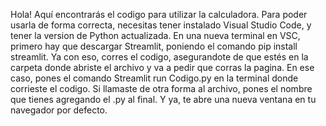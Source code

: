 Hola! Aquí encontrarás el codigo para utilizar la calculadora. Para poder usarla de forma correcta, necesitas tener instalado Visual Studio Code, y tener la version de Python actualizada. En una nueva terminal en VSC, primero hay que descargar Streamlit, poniendo el comando pip install streamlit. Ya con eso, corres el codigo, asegurandote de que estés en la carpeta donde abriste el archivo y va a pedir que corras la pagina. En ese caso, pones el comando Streamlit run Codigo.py en la terminal donde corrieste el codigo. Si llamaste de otra forma al archivo, pones el nombre que tienes agregando el .py al final. Y ya, te abre una nueva ventana en tu navegador por defecto.
